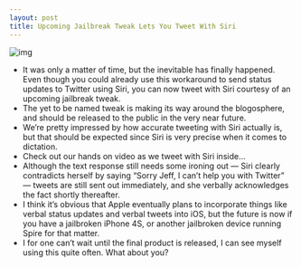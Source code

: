 ```yaml
---
layout: post
title: Upcoming Jailbreak Tweak Lets You Tweet With Siri
---
```

![img](http://media.idownloadblog.com/wp-content/uploads/2012/01/Tweet-With-Siri-e1327443479435.jpg)
* It was only a matter of time, but the inevitable has finally happened. Even though you could already use this workaround to send status updates to Twitter using Siri, you can now tweet with Siri courtesy of an upcoming jailbreak tweak.
* The yet to be named tweak is making its way around the blogosphere, and should be released to the public in the very near future.
* We’re pretty impressed by how accurate tweeting with Siri actually is, but that should be expected since Siri is very precise when it comes to dictation.
* Check out our hands on video as we tweet with Siri inside…
* Although the text response still needs some ironing out — Siri clearly contradicts herself by saying “Sorry Jeff, I can’t help you with Twitter” — tweets are still sent out immediately, and she verbally acknowledges the fact shortly thereafter.
* I think it’s obvious that Apple eventually plans to incorporate things like verbal status updates and verbal tweets into iOS, but the future is now if you have a jailbroken iPhone 4S, or another jailbroken device running Spire for that matter.
* I for one can’t wait until the final product is released, I can see myself using this quite often. What about you?

